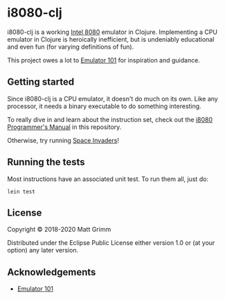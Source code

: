 # i8080-clj

i8080-clj is a working [Intel 8080](https://en.wikipedia.org/wiki/Intel_8080) emulator in Clojure. Implementing a CPU emulator in Clojure is heroically inefficient, but is undeniably educational and even fun (for varying definitions of fun).

This project owes a lot to [Emulator 101](http://www.emulator101.com) for inspiration and guidance. 

## Getting started

Since i8080-clj is a CPU emulator, it doesn't do much on its own. Like any processor, it needs a binary executable to do something interesting. 

To really dive in and learn about the instruction set, check out the [i8080 Programmer's Manual](https://github.com/tkocmathla/i8080-clj/blob/master/resources/8080%20Programmers%20Manual.pdf) in this repository. 

Otherwise, try running [Space Invaders](https://github.com/tkocmathla/space-invaders-clj)!

## Running the tests

Most instructions have an associated unit test. To run them all, just do:

    lein test

## License

Copyright © 2018-2020 Matt Grimm

Distributed under the Eclipse Public License either version 1.0 or (at
your option) any later version.

## Acknowledgements

* [Emulator 101](http://www.emulator101.com)
